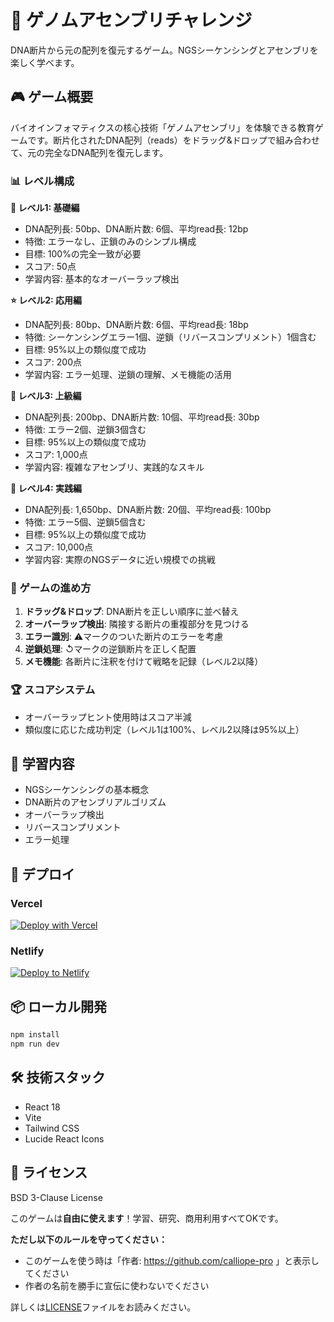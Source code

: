 # 🧬 ゲノムアセンブリチャレンジ

DNA断片から元の配列を復元するゲーム。NGSシーケンシングとアセンブリを楽しく学べます。

## 🎮 ゲーム概要

バイオインフォマティクスの核心技術「ゲノムアセンブリ」を体験できる教育ゲームです。断片化されたDNA配列（reads）をドラッグ&ドロップで組み合わせて、元の完全なDNA配列を復元します。

### 📊 レベル構成

**🌟 レベル1: 基礎編**
- DNA配列長: 50bp、DNA断片数: 6個、平均read長: 12bp
- 特徴: エラーなし、正鎖のみのシンプル構成
- 目標: 100%の完全一致が必要
- スコア: 50点
- 学習内容: 基本的なオーバーラップ検出

**⭐ レベル2: 応用編** 
- DNA配列長: 80bp、DNA断片数: 6個、平均read長: 18bp
- 特徴: シーケンシングエラー1個、逆鎖（リバースコンプリメント）1個含む
- 目標: 95%以上の類似度で成功
- スコア: 200点
- 学習内容: エラー処理、逆鎖の理解、メモ機能の活用

**🌟 レベル3: 上級編**
- DNA配列長: 200bp、DNA断片数: 10個、平均read長: 30bp
- 特徴: エラー2個、逆鎖3個含む
- 目標: 95%以上の類似度で成功
- スコア: 1,000点
- 学習内容: 複雑なアセンブリ、実践的なスキル

**🚀 レベル4: 実践編**
- DNA配列長: 1,650bp、DNA断片数: 20個、平均read長: 100bp
- 特徴: エラー5個、逆鎖5個含む
- 目標: 95%以上の類似度で成功
- スコア: 10,000点
- 学習内容: 実際のNGSデータに近い規模での挑戦

### 🎯 ゲームの進め方

1. **ドラッグ&ドロップ**: DNA断片を正しい順序に並べ替え
2. **オーバーラップ検出**: 隣接する断片の重複部分を見つける
3. **エラー識別**: ⚠️マークのついた断片のエラーを考慮
4. **逆鎖処理**: ↺マークの逆鎖断片を正しく配置
5. **メモ機能**: 各断片に注釈を付けて戦略を記録（レベル2以降）

### 🏆 スコアシステム

- オーバーラップヒント使用時はスコア半減
- 類似度に応じた成功判定（レベル1は100%、レベル2以降は95%以上）

## 🔬 学習内容

- NGSシーケンシングの基本概念
- DNA断片のアセンブリアルゴリズム
- オーバーラップ検出
- リバースコンプリメント
- エラー処理

## 🚀 デプロイ

### Vercel
[![Deploy with Vercel](https://vercel.com/button)](https://vercel.com/new/clone?repository-url=https://github.com/yourusername/genome-assembly-game)

### Netlify  
[![Deploy to Netlify](https://www.netlify.com/img/deploy/button.svg)](https://app.netlify.com/start/deploy?repository=https://github.com/yourusername/genome-assembly-game)

## 📦 ローカル開発

```bash
npm install
npm run dev
```

## 🛠️ 技術スタック

- React 18
- Vite
- Tailwind CSS  
- Lucide React Icons

## 📄 ライセンス

BSD 3-Clause License

このゲームは**自由に使えます**！学習、研究、商用利用すべてOKです。

**ただし以下のルールを守ってください：**
- このゲームを使う時は「作者: https://github.com/calliope-pro 」と表示してください
- 作者の名前を勝手に宣伝に使わないでください

詳しくは[LICENSE](./LICENSE)ファイルをお読みください。